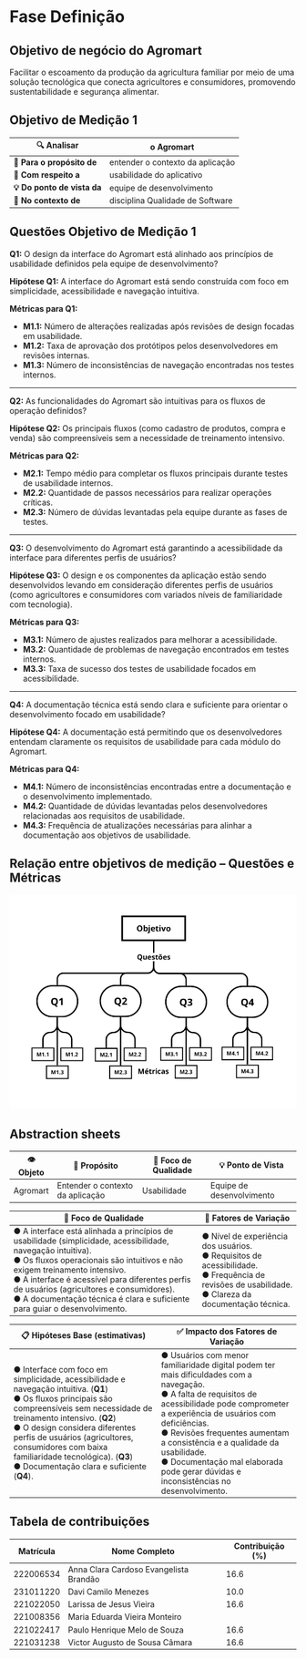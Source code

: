 # Fase Definição

## Objetivo de negócio do Agromart

Facilitar o escoamento da produção da agricultura familiar por meio de uma solução tecnológica que conecta agricultores e consumidores, promovendo sustentabilidade e segurança alimentar.

## Objetivo de Medição 1

| **🔍 Analisar**          | o Agromart                                |
|--------------------------|-------------------------------------------|
| **🎯 Para o propósito de** | entender o contexto da aplicação         |
| **📍 Com respeito a**     | usabilidade do aplicativo                |
| **💡 Do ponto de vista da** | equipe de desenvolvimento                |
| **🏫 No contexto de**     | disciplina Qualidade de Software          |

## Questões Objetivo de Medição 1

**Q1:** O design da interface do Agromart está alinhado aos princípios de usabilidade definidos pela equipe de desenvolvimento?

**Hipótese Q1:** A interface do Agromart está sendo construída com foco em simplicidade, acessibilidade e navegação intuitiva.

**Métricas para Q1:**

- **M1.1:** Número de alterações realizadas após revisões de design focadas em usabilidade.
- **M1.2:** Taxa de aprovação dos protótipos pelos desenvolvedores em revisões internas.
- **M1.3:** Número de inconsistências de navegação encontradas nos testes internos.

---

**Q2:** As funcionalidades do Agromart são intuitivas para os fluxos de operação definidos?

**Hipótese Q2:** Os principais fluxos (como cadastro de produtos, compra e venda) são compreensíveis sem a necessidade de treinamento intensivo.

**Métricas para Q2:**

- **M2.1:** Tempo médio para completar os fluxos principais durante testes de usabilidade internos.
- **M2.2:** Quantidade de passos necessários para realizar operações críticas.
- **M2.3:** Número de dúvidas levantadas pela equipe durante as fases de testes.

---

**Q3:** O desenvolvimento do Agromart está garantindo a acessibilidade da interface para diferentes perfis de usuários?

**Hipótese Q3:** O design e os componentes da aplicação estão sendo desenvolvidos levando em consideração diferentes perfis de usuários (como agricultores e consumidores com variados níveis de familiaridade com tecnologia).

**Métricas para Q3:**

- **M3.1:** Número de ajustes realizados para melhorar a acessibilidade.
- **M3.2:** Quantidade de problemas de navegação encontrados em testes internos.
- **M3.3:** Taxa de sucesso dos testes de usabilidade focados em acessibilidade.

---

**Q4:** A documentação técnica está sendo clara e suficiente para orientar o desenvolvimento focado em usabilidade?

**Hipótese Q4:** A documentação está permitindo que os desenvolvedores entendam claramente os requisitos de usabilidade para cada módulo do Agromart.

**Métricas para Q4:**

- **M4.1:** Número de inconsistências encontradas entre a documentação e o desenvolvimento implementado.
- **M4.2:** Quantidade de dúvidas levantadas pelos desenvolvedores relacionadas aos requisitos de usabilidade.
- **M4.3:** Frequência de atualizações necessárias para alinhar a documentação aos objetivos de usabilidade.

## Relação entre objetivos de medição – Questões e Métricas

![Questões e Métricas](../assets/QuestoesMetricas.png)

## Abstraction sheets

| **👁️ Objeto** | **🚀 Propósito** | **📍 Foco de Qualidade** | **💡 Ponto de Vista** |
|---------------|-----------------|-------------------------|----------------------|
| Agromart      | Entender o contexto da aplicação | Usabilidade | Equipe de desenvolvimento |

| 🎯 **Foco de Qualidade** | 🧩 **Fatores de Variação** |
|------------------------|---------------------------|
| ● A interface está alinhada a princípios de usabilidade (simplicidade, acessibilidade, navegação intuitiva).<br>● Os fluxos operacionais são intuitivos e não exigem treinamento intensivo.<br>● A interface é acessível para diferentes perfis de usuários (agricultores e consumidores).<br>● A documentação técnica é clara e suficiente para guiar o desenvolvimento. | ● Nível de experiência dos usuários.<br>● Requisitos de acessibilidade.<br>● Frequência de revisões de usabilidade.<br>● Clareza da documentação técnica. |

| 📋 **Hipóteses Base (estimativas)** | ✅ **Impacto dos Fatores de Variação** |
|------------------------------------|--------------------------------------|
| ● Interface com foco em simplicidade, acessibilidade e navegação intuitiva. (**Q1**)<br>● Os fluxos principais são compreensíveis sem necessidade de treinamento intensivo. (**Q2**)<br>● O design considera diferentes perfis de usuários (agricultores, consumidores com baixa familiaridade tecnológica). (**Q3**)<br>● Documentação clara e suficiente (**Q4**). | ● Usuários com menor familiaridade digital podem ter mais dificuldades com a navegação.<br>● A falta de requisitos de acessibilidade pode comprometer a experiência de usuários com deficiências.<br>● Revisões frequentes aumentam a consistência e a qualidade da usabilidade.<br>● Documentação mal elaborada pode gerar dúvidas e inconsistências no desenvolvimento. |

## Tabela de contribuições

| Matrícula       | Nome Completo                          | Contribuição (%) |
|-----------------|----------------------------------------|------------------|
| 222006534       | Anna Clara Cardoso Evangelista Brandão |       16.6       |
| 231011220       | Davi Camilo Menezes                    |       10.0       |
| 221022050       | Larissa de Jesus Vieira                |       16.6       |
| 221008356       | Maria Eduarda Vieira Monteiro          |               |
| 221022417       | Paulo Henrique Melo de Souza           |       16.6        |
| 221031238       | Victor Augusto de Sousa Câmara         |       16.6        |
